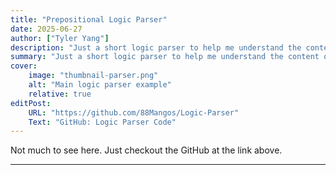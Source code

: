 ```yaml
---
title: "Prepositional Logic Parser" 
date: 2025-06-27
author: ["Tyler Yang"]
description: "Just a short logic parser to help me understand the content of Discrete Math Primer (15-051) @ CMU."
summary: "Just a short logic parser to help me understand the content of Discrete Math Primer (15-051) @ CMU."
cover:
    image: "thumbnail-parser.png"
    alt: "Main logic parser example"
    relative: true
editPost:
    URL: "https://github.com/88Mangos/Logic-Parser"
    Text: "GitHub: Logic Parser Code"
---
```

Not much to see here. Just checkout the GitHub at the link above.

---